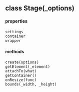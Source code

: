 ## class Stage(_options)  
#### properties  
    settings  
    container  
    wrapper  
#### methods  
    create(options)  
    getElement(_element)  
    attachTo(what)  
    getContainer()  
    onResize(func)  
    bounds(_width, _height)  